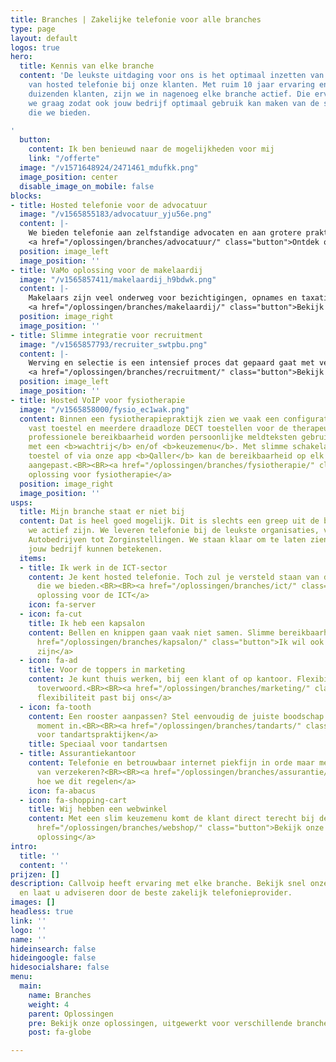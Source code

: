 ```yaml
---
title: Branches | Zakelijke telefonie voor alle branches
type: page
layout: default
logos: true
hero:
  title: Kennis van elke branche
  content: 'De leukste uitdaging voor ons is het optimaal inzetten van onze kennis
    van hosted telefonie bij onze klanten. Met ruim 10 jaar ervaring en inmiddels
    duizenden klanten, zijn we in nagenoeg elke branche actief. Die ervaring delen
    we graag zodat ook jouw bedrijf optimaal gebruik kan maken van de slimme communicatiemogelijkheden
    die we bieden.

'
  button:
    content: Ik ben benieuwd naar de mogelijkheden voor mij
    link: "/offerte"
  image: "/v1571648924/2471461_mdufkk.png"
  image_position: center
  disable_image_on_mobile: false
blocks:
- title: Hosted telefonie voor de advocatuur
  image: "/v1565855183/advocatuur_yju56e.png"
  content: |-
    We bieden telefonie aan zelfstandige advocaten en aan grotere praktijken met vaak meer dan 20 medewerkers. In elke situatie vormt een professionele bereikbaarheid vaak de basis. Daarnaast staan zaken als <b>veiligheid</b> en de mogelijkheid om <b>elektronisch faxen</b> te kunnen versturen/ontvangen hoog op de lijst met vereiste functionaliteiten. Onze hosted telefonieoplossing sluit hier naadloos op aan.<BR><BR>
    <a href="/oplossingen/branches/advocatuur/" class="button">Ontdek onze oplossing voor advocaten</a>
  position: image_left
  image_position: ''
- title: VaMo oplossing voor de makelaardij
  image: "/v1565857411/makelaardij_h9bdwk.png"
  content: |-
    Makelaars zijn veel onderweg voor bezichtigingen, opnames en taxaties. Dan is het een prettig idee als de spin in het web op kantoor snel kan schakelen met de makelaar. Hiervoor bieden we een slimme <b>vast mobiel integratie</b>. De smartphone wordt hiermee een volwaardig IP toestel waarmee kan worden doorverbonden en het vaste nummer kan worden meegezonden. Voor het kantoor bieden we <b>efficiënte koppelingen</b> met de software.<BR><BR>
    <a href="/oplossingen/branches/makelaardij/" class="button">Bekijk onze oplossing voor makelaars</a>
  position: image_right
  image_position: ''
- title: Slimme integratie voor recruitment
  image: "/v1565857793/recruiter_swtpbu.png"
  content: |-
    Werving en selectie is een intensief proces dat gepaard gaat met veel telefonisch contact. Om kosten te besparen bieden we <b>belbundels</b> zodat de maandelijkse kosten voor belverkeer naar vast en mobiel binnen Nederland zijn afgekocht. Binnen recruitment is onze gratis <b>click to dial app</b> ook erg populair. Stel je eens voor: met 1 druk op de knop bellen, een centraal telefoonboek via de browser en de naam van de beller direct in beeld.<BR><BR>
    <a href="/oplossingen/branches/recruitment/" class="button">Bekijk hier onze recruitment oplossing</a>
  position: image_left
  image_position: ''
- title: Hosted VoIP voor fysiotherapie
  image: "/v1565858000/fysio_ec1wak.png"
  content: Binnen een fysiotherapiepraktijk zien we vaak een configuratie met een
    vast toestel en meerdere draadloze DECT toestellen voor de therapeuten. Voor een
    professionele bereikbaarheid worden persoonlijke meldteksten gebruikt in combinatie
    met een <b>wachtrij</b> en/of <b>keuzemenu</b>. Met slimme schakelaars op het
    toestel of via onze app <b>Qaller</b> kan de bereikbaarheid op elk moment worden
    aangepast.<BR><BR><a href="/oplossingen/branches/fysiotherapie/" class="button">Onze
    oplossing voor fysiotherapie</a>
  position: image_right
  image_position: ''
usps:
  title: Mijn branche staat er niet bij
  content: Dat is heel goed mogelijk. Dit is slechts een greep uit de branches waarin
    we actief zijn. We leveren telefonie bij de leukste organisaties, variërend van
    Autobedrijven tot Zorginstellingen. We staan klaar om te laten zien wat we voor
    jouw bedrijf kunnen betekenen.
  items:
  - title: Ik werk in de ICT-sector
    content: Je kent hosted telefonie. Toch zul je versteld staan van de mogelijkheden
      die we bieden.<BR><BR><a href="/oplossingen/branches/ict/" class="button">Onze
      oplossing voor de ICT</a>
    icon: fa-server
  - icon: fa-cut
    title: Ik heb een kapsalon
    content: Bellen en knippen gaan vaak niet samen. Slimme bereikbaarheid is de oplossing.<BR><BR><a
      href="/oplossingen/branches/kapsalon/" class="button">Ik wil ook slim bereikbaar
      zijn</a>
  - icon: fa-ad
    title: Voor de toppers in marketing
    content: Je kunt thuis werken, bij een klant of op kantoor. Flexibiliteit is het
      toverwoord.<BR><BR><a href="/oplossingen/branches/marketing/" class="button">Ja,
      flexibiliteit past bij ons</a>
  - icon: fa-tooth
    content: Een rooster aanpassen? Stel eenvoudig de juiste boodschap op het juiste
      moment in.<BR><BR><a href="/oplossingen/branches/tandarts/" class="button">Oplossing
      voor tandartspraktijken</a>
    title: Speciaal voor tandartsen
  - title: Assurantiekantoor
    content: Telefonie en betrouwbaar internet piekfijn in orde maar meer verstand
      van verzekeren?<BR><BR><a href="/oplossingen/branches/assurantie/" class="button">Ontdek
      hoe we dit regelen</a>
    icon: fa-abacus
  - icon: fa-shopping-cart
    title: Wij hebben een webwinkel
    content: Met een slim keuzemenu komt de klant direct terecht bij de juiste persoon.<BR><BR><a
      href="/oplossingen/branches/webshop/" class="button">Bekijk onze E-commerce
      oplossing</a>
intro:
  title: ''
  content: ''
prijzen: []
description: Callvoip heeft ervaring met elke branche. Bekijk snel onze brancheoplossingen
  en laat u adviseren door de beste zakelijk telefonieprovider.
images: []
headless: true
link: ''
logo: ''
name: ''
hideinsearch: false
hideingoogle: false
hidesocialshare: false
menu:
  main:
    name: Branches
    weight: 4
    parent: Oplossingen
    pre: Bekijk onze oplossingen, uitgewerkt voor verschillende branche
    post: fa-globe

---
```

